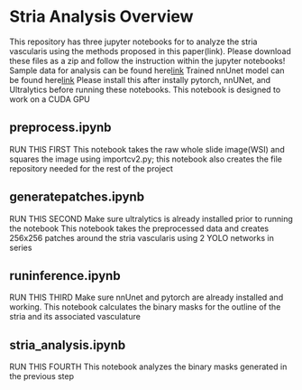 # Stria Analysis Overview 
This repository has three jupyter notebooks for to analyze the stria vascularis using the methods proposed in this paper(link). Please download these files as a zip and follow the instruction within the jupyter notebooks! Sample data for analysis can be found here[link](https://drive.google.com/drive/folders/13iQc_jnJShfzLUV10otDVjkDZofoUn6X?usp=share_link) 
Trained nnUnet model can be found here[link](https://drive.google.com/drive/folders/1tRSyyQXr8idvOJnDc-SphXVKj-HfFRdd?usp=share_link)
Please install this after instally pytorch, nnUNet, and Ultralytics before running these notebooks. 
This notebook is designed to work on a CUDA GPU

## preprocess.ipynb
RUN THIS FIRST
This notebook takes the raw whole slide image(WSI) and squares the image using importcv2.py; this notebook also creates the file repository needed for the rest of the project

## generatepatches.ipynb
RUN THIS SECOND
Make sure ultralytics is already installed prior to running the notebook
This notebook takes the preprocessed data and creates 256x256 patches around the stria vascularis using 2 YOLO networks in series 

## runinference.ipynb
RUN THIS THIRD
Make sure nnUnet and pytorch are already installed and working. This notebook calculates the binary masks for the outline of the stria and its associated vasculature

## stria_analysis.ipynb
RUN THIS FOURTH
This notebook analyzes the binary masks generated in the previous step



